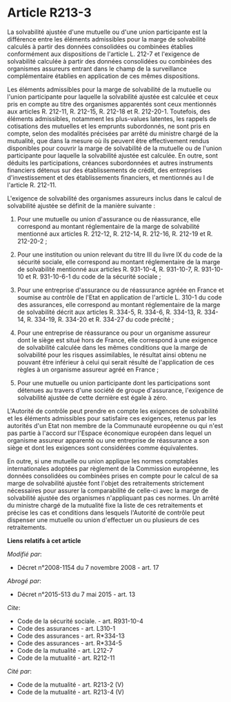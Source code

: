 # Article R213-3

La solvabilité ajustée d'une mutuelle ou d'une union participante est la différence entre les éléments admissibles pour la
marge de solvabilité calculés à partir des données consolidées ou combinées établies conformément aux dispositions de
l'article L. 212-7 et l'exigence de solvabilité calculée à partir des données consolidées ou combinées des organismes
assureurs entrant dans le champ de la surveillance complémentaire établies en application de ces mêmes dispositions. 

Les éléments admissibles pour la marge de solvabilité de la mutuelle ou l'union participante pour laquelle la solvabilité
ajustée est calculée et ceux pris en compte au titre des organismes apparentés sont ceux mentionnés aux articles R. 212-11,
R. 212-15, R. 212-18 et R. 212-20-1. Toutefois, des éléments admissibles, notamment les plus-values latentes, les rappels de
cotisations des mutuelles et les emprunts subordonnés, ne sont pris en compte, selon des modalités précisées par arrêté du
ministre chargé de la mutualité, que dans la mesure où ils peuvent être effectivement rendus disponibles pour couvrir la
marge de solvabilité de la mutuelle ou de l'union participante pour laquelle la solvabilité ajustée est calculée. En outre,
sont déduits les participations, créances subordonnées et autres instruments financiers détenus sur des établissements de
crédit, des entreprises d'investissement et des établissements financiers, et mentionnés au I de l'article R. 212-11.

L'exigence de solvabilité des organismes assureurs inclus dans le calcul de solvabilité ajustée se définit de la manière
suivante : 

1. Pour une mutuelle ou union d'assurance ou de réassurance, elle correspond au montant réglementaire de la marge de
solvabilité mentionné aux articles R. 212-12, R. 212-14, R. 212-16, R. 212-19 et R. 212-20-2 ; 

2. Pour une institution ou union relevant du titre III du livre IX du code de la sécurité sociale, elle correspond au montant
réglementaire de la marge de solvabilité mentionné aux articles R. 931-10-4, R. 931-10-7, R. 931-10-10 et R. 931-10-6-1 du
code de la sécurité sociale ; 

3. Pour une entreprise d'assurance ou de réassurance agréée en France et soumise au contrôle de l'Etat en application de
l'article L. 310-1 du code des assurances, elle correspond au montant réglementaire de la marge de solvabilité décrit aux
articles R. 334-5, R. 334-6, R. 334-13, R. 334-14, R. 334-19, R. 334-20 et R. 334-27 du code précité ; 

4. Pour une entreprise de réassurance ou pour un organisme assureur dont le siège est situé hors de France, elle correspond à
une exigence de solvabilité calculée dans les mêmes conditions que la marge de solvabilité pour les risques assimilables, le
résultat ainsi obtenu ne pouvant être inférieur à celui qui serait résulté de l'application de ces règles à un organisme
assureur agréé en France ; 

5. Pour une mutuelle ou union participante dont les participations sont détenues au travers d'une société de groupe
d'assurance, l'exigence de solvabilité ajustée de cette dernière est égale à zéro.

L'Autorité de contrôle peut prendre en compte les exigences de solvabilité et les éléments admissibles pour satisfaire ces
exigences, retenus par les autorités d'un Etat non membre de la Communauté européenne ou qui n'est pas partie à l'accord sur
l'Espace économique européen dans lequel un organisme assureur apparenté ou une entreprise de réassurance a son siège et dont
les exigences sont considérées comme équivalentes. 

En outre, si une mutuelle ou union applique les normes comptables internationales adoptées par règlement de la Commission
européenne, les données consolidées ou combinées prises en compte pour le calcul de sa marge de solvabilité ajustée font
l'objet des retraitements strictement nécessaires pour assurer la comparabilité de celle-ci avec la marge de solvabilité
ajustée des organismes n'appliquant pas ces normes. Un arrêté du ministre chargé de la mutualité fixe la liste de ces
retraitements et précise les cas et conditions dans lesquels l'Autorité de contrôle peut dispenser une mutuelle ou union
d'effectuer un ou plusieurs de ces retraitements.

**Liens relatifs à cet article**

_Modifié par_:

  - Décret n°2008-1154 du 7 novembre 2008 - art. 17

_Abrogé par_:

  - Décret n°2015-513 du 7 mai 2015 - art. 13

_Cite_:

  - Code de la sécurité sociale. - art. R931-10-4
  - Code des assurances - art. L310-1
  - Code des assurances - art. R*334-13
  - Code des assurances - art. R*334-5
  - Code de la mutualité - art. L212-7
  - Code de la mutualité - art. R212-11

_Cité par_:

  - Code de la mutualité - art. R213-2 (V)
  - Code de la mutualité - art. R213-4 (V)
